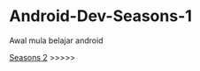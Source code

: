 # Android-Dev-Seasons-1

Awal mula belajar android 

[Seasons 2](https://github.com/Dhino12/Android-Dev-Seasons-2) >>>>>

